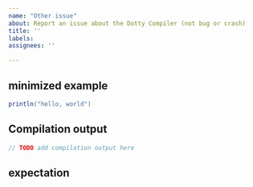 ```yaml
---
name: "Other issue"
about: Report an issue about the Dotty Compiler (not bug or crash)
title: ''
labels:
assignees: ''

---
```


## minimized example

```Scala
println("hello, world")
```

## Compilation output

```scala
// TODO add compilation output here
```

## expectation
